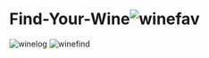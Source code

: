 # Find-Your-Wine![winefav](https://user-images.githubusercontent.com/88978036/153245471-c9f021e3-8a7a-42ec-83d3-68b779dcbcc5.PNG)
![winelog](https://user-images.githubusercontent.com/88978036/153245482-4ddc58e6-5b1a-4bf5-832c-21bf32507668.PNG)
![winefind](https://user-images.githubusercontent.com/88978036/153245509-83d45d6b-27cc-4a58-89a3-367bc13333a2.PNG)
